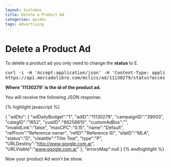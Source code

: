 ```yaml
---
layout: 2columns
title: Delete a Product Ad 
categories: guides
tags: Advertising
---
```


# Delete a Product Ad
To delete a product ad you only need to change the **status** to E.

<pre class="terminal">
curl -i -H 'Accept:application/json' -H 'Content-Type: application/json' -X PUT -d 'E'
https://api.mercadolibre.com/mclics/ad/11130279/status?access_token=$ACCESS_TOKEN  
</pre>

**Where '11130279' is the id of the product ad.**

You will receive the following JSON response:

{% highlight javascript %}

{
	"adDto":
	{
		"adDailyBudget":"1",
		"adID":"11130279",
		"campaignID":"39003",
		"categID":"1652",
		"custID":"66258610",
		"customAdBox":"",
		"invalidLink":"false",
		"maxCPC":"0.15",
		"name":"Default",
		"refFrom":"Reference owner",
		"refID":"Reference ID",
		"siteID":"MLA",
		"status":"D",
		"cleatitle":"Title Test",
		"type":"P",
		"URLDestiny":"http://www.google.com.ar",
		"URLVisible":"www.google.com.ar"
	},
	"errorsMap":null
}
{% endhighlight %}

Now your product Ad won't be show.